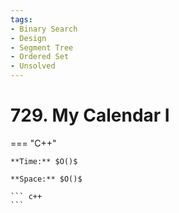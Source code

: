 ```yaml
---
tags:
- Binary Search
- Design
- Segment Tree
- Ordered Set
- Unsolved
---
```



# 729. My Calendar I

=== "C++"

    **Time:** $O()$

    **Space:** $O()$

    ``` c++
    ```
